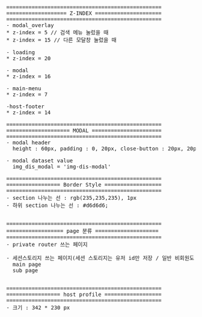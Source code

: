 <pre>
=================================================
=================== Z-INDEX =====================
=================================================
- modal_overlay
* z-index = 5 // 검색 메뉴 눌렀을 때
* z-index = 15 // 다른 모달창 눌렀을 때

- loading
* z-index = 20

- modal
* z-index = 16

- main-menu
* z-index = 7

-host-footer
* z-index = 14

=================================================
==================== MODAL ======================
=================================================
- modal header
  height : 60px, padding : 0, 20px, close-button : 20px, 20px (img : 18px, 18px)

- modal dataset value
  img_dis_modal = 'img-dis-modal'

=================================================
================= Border Style ==================
=================================================
- section 나누는 선 : rgb(235,235,235), 1px
- 하위 section 나누는 선 : #d6d6d6;


=================================================
================== page 분류 ====================
=================================================
- private router 쓰는 페이지

- 세션스토리지 쓰는 페이지(세션 스토리지는 유저 id만 저장 / 일반 비회원도 자유롭게 사용 가능한 페이지)
  main page
  sub page


=================================================
================= host profile ==================
=================================================
- 크기 : 342 * 230 px
</pre>
